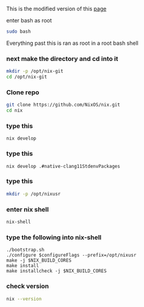 This is the modified version of this [page](https://nixos.org/manual/nix/unstable/contributing/hacking.html)

enter bash as root

```bash
sudo bash
```
Everything past this is ran as root in a root bash shell

### next make the directory and cd into it

```bash
mkdir -p /opt/nix-git
cd /opt/nix-git
```
### Clone repo

```bash
git clone https://github.com/NixOS/nix.git
cd nix
```

### type this

```console
nix develop
```

### type this

```console
nix develop .#native-clang11StdenvPackages
```

### type this

```bash
mkdir -p /opt/nixusr
```

### enter nix shell

```bash
nix-shell
```

### type the following into nix-shell

```console
./bootstrap.sh
./configure $configureFlags --prefix=/opt/nixusr
make -j $NIX_BUILD_CORES
make install
make installcheck -j $NIX_BUILD_CORES
```

### check version

```bash
nix --version
```
